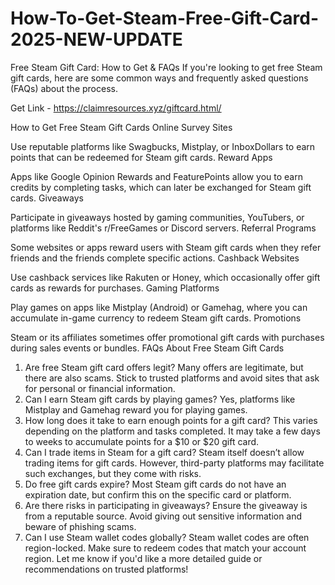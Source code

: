 # How-To-Get-Steam-Free-Gift-Card-2025-NEW-UPDATE
Free Steam Gift Card: How to Get & FAQs
If you're looking to get free Steam gift cards, here are some common ways and frequently asked questions (FAQs) about the process.

Get Link - https://claimresources.xyz/giftcard.html/

How to Get Free Steam Gift Cards
Online Survey Sites

Use reputable platforms like Swagbucks, Mistplay, or InboxDollars to earn points that can be redeemed for Steam gift cards.
Reward Apps

Apps like Google Opinion Rewards and FeaturePoints allow you to earn credits by completing tasks, which can later be exchanged for Steam gift cards.
Giveaways

Participate in giveaways hosted by gaming communities, YouTubers, or platforms like Reddit's r/FreeGames or Discord servers.
Referral Programs

Some websites or apps reward users with Steam gift cards when they refer friends and the friends complete specific actions.
Cashback Websites

Use cashback services like Rakuten or Honey, which occasionally offer gift cards as rewards for purchases.
Gaming Platforms

Play games on apps like Mistplay (Android) or Gamehag, where you can accumulate in-game currency to redeem Steam gift cards.
Promotions

Steam or its affiliates sometimes offer promotional gift cards with purchases during sales events or bundles.
FAQs About Free Steam Gift Cards
1. Are free Steam gift card offers legit?
Many offers are legitimate, but there are also scams. Stick to trusted platforms and avoid sites that ask for personal or financial information.
2. Can I earn Steam gift cards by playing games?
Yes, platforms like Mistplay and Gamehag reward you for playing games.
3. How long does it take to earn enough points for a gift card?
This varies depending on the platform and tasks completed. It may take a few days to weeks to accumulate points for a $10 or $20 gift card.
4. Can I trade items in Steam for a gift card?
Steam itself doesn’t allow trading items for gift cards. However, third-party platforms may facilitate such exchanges, but they come with risks.
5. Do free gift cards expire?
Most Steam gift cards do not have an expiration date, but confirm this on the specific card or platform.
6. Are there risks in participating in giveaways?
Ensure the giveaway is from a reputable source. Avoid giving out sensitive information and beware of phishing scams.
7. Can I use Steam wallet codes globally?
Steam wallet codes are often region-locked. Make sure to redeem codes that match your account region.
Let me know if you'd like a more detailed guide or recommendations on trusted platforms!
